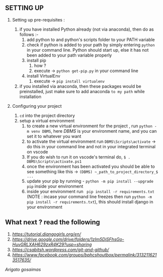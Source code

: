 ## SETTING UP 

1. Setting up pre-requisites :
      1. if you have installed Python already (not via anaconda), then do as follows :-
          1. add python to and python's scripts folder to your PATH variable 
          2. check if python is added to your path by simply entering `python` in your command line. Python should start up, else it has not been added to your path variable properly
          3. install pip 
              1. how ?
              2. execute -> `python get-pip.py` in your command line
          4. install VirtualEnv
              1. execute -> `pip install virtualenv`
      2. if you installed via anaconda, then these packages would be preinstalled, just make sure to add anaconda `to my path` while installation


2. Configuring your project
      1. `cd` into the project directory
      2. setup a virtual environment
            1. to create a new virtual environment for the project , run `python -m venv DBMS`, here *DBMS* is your environment name, and you can set it to whatever you want
            2. to activate the virtual environment run `DBMS\Scripts\activate` -> do this in your command line and not in your integrated terminal on vscode
            3. If you do wish to run it on vscode's terminal do, `$ . DBMS\Scripts\activate.ps1`
            4. once the environment has been activated you should be able to see something like this -> `(DBMS) ~_path_to_project_directory_$ ...`
            5. update your pip by running - `python -m pip install --upgrade pip` inside your environment
            6. inside your environment run ` pip install -r requirements.txt` (NOTE : incase your command line freezes then run `python -m pip install -r requirements.txt`), this should install django in your environment


## What next ? read the following
  1. *https://tutorial.djangogirls.org/en/*
  2. *https://drive.google.com/drive/folders/1zIm5DiSFhsGo-HuvGRLXAH629zxR4K29?usp=sharing*
  3. *https://csabitsh.wordpress.com/git-and-github/*
  4. *https://www.facebook.com/groups/bphcshoutbox/permalink/3132116213517635/*


*Arigato gosaimas*
